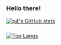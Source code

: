 ### Hello there!
[![p4's GitHub stats](https://github-readme-stats.vercel.app/api?username=p4p4p4)](https://github.com/anuraghazra/github-readme-stats)
###
[![Top Langs](https://github-readme-stats.vercel.app/api/top-langs/?username=p4p4p4)](https://github.com/anuraghazra/github-readme-stats)
